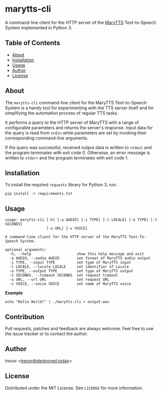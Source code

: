 # marytts-cli

A command-line client for the HTTP server of the
[MaryTTS](https://github.com/marytts/marytts) Text-to-Speech System implemented
in Python 3.

## Table of Contents

* [About](#about)
* [Installation](#installation)
* [Usage](#usage)
* [Author](#author)
* [License](#license)

## About

The `marytts-cli` command-line client for the MaryTTS Text-to-Speech System is
a handy tool for experimenting with the TTS server itself and for simplifying
the automation process of regular TTS tasks.

It performs a query to the HTTP server of MaryTTS with a range of configurable
parameters and returns the server's response. Input data for the query is read
from `stdin` while parameters are set by invoking their corresponding
command-line arguments.

If the query was successful, received output data is written to `stdout` and
the program terminates with exit code *0*. Otherwise, an error message is
written to `stderr` and the program terminates with exit code *1*.

## Installation

To install the required `requests` library for Python 3, run:

```
pip install -r requirements.txt
```

## Usage

```
usage: marytts-cli [-h] [-a AUDIO] [-i TYPE] [-l LOCALE] [-o TYPE] [-t SECONDS]
                   [-u URL] [-v VOICE]

A command-line client for the HTTP server of the MaryTTS Text-To-Speech System.

optional arguments:
  -h, --help                     show this help message and exit
  -a AUDIO, --audio AUDIO        set format of MaryTTS audio output
  -i TYPE, --input TYPE          set type of MaryTTS input
  -l LOCALE, --locale LOCALE     set identifier of Locale
  -o TYPE, --output TYPE         set type of MaryTTS output
  -t SECONDS, --timeout SECONDS  set request timeout
  -u URL, --url URL              set request URL
  -v VOICE, --voice VOICE        set name of MaryTTS voice
```

**Example**

```
echo "Hello World!" | ./marytts-cli > output.wav
```

## Contribution

Pull requests, patches and feedback are always welcome. Feel free to use the
issue tracker or to contact the author.

## Author

trevor &lt;trevor@destroyed.today&gt;

## License

Distributed under the MIT License. See `LICENSE` for more information.
